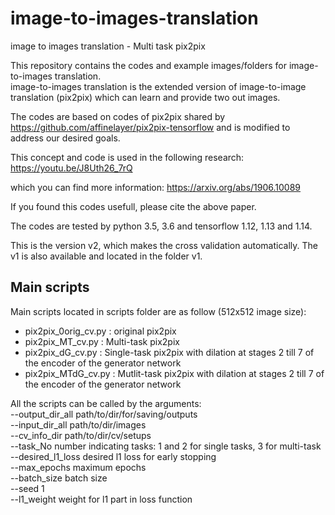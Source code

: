 # image-to-images-translation
image to images translation - Multi task pix2pix

This repository contains the codes and example images/folders for image-to-images translation. <br>
image-to-images translation is the extended version of image-to-image translation (pix2pix) which can learn and provide two out images. <br>

The codes are based on codes of pix2pix shared by https://github.com/affinelayer/pix2pix-tensorflow and is modified to address our desired goals.

This concept and code is used in the following research:<br>
https://youtu.be/J8Uth26_7rQ <br>


which you can find more information:
https://arxiv.org/abs/1906.10089

If you found this codes usefull, please cite the above paper.

The codes are tested by python 3.5, 3.6 and tensorflow 1.12, 1.13 and 1.14.

This is the version v2, which makes the cross validation automatically. The v1 is also available and located in the folder v1.

## Main scripts
Main scripts located in scripts folder are as follow (512x512 image size):

- pix2pix_0orig_cv.py : original pix2pix 
- pix2pix_MT_cv.py : Multi-task pix2pix 
- pix2pix_dG_cv.py : Single-task pix2pix with dilation at stages 2 till 7 of the encoder of the generator network
- pix2pix_MTdG_cv.py : Mutlit-task pix2pix with dilation at stages 2 till 7 of the encoder of the generator network

All the scripts can be called by the arguments: <br>
--output_dir_all   path/to/dir/for/saving/outputs  <br>
--input_dir_all   path/to/dir/images  <br>
--cv_info_dir  path/to/dir/cv/setups  <br>
--task_No   number indicating tasks: 1 and 2 for single tasks, 3 for multi-task <br>
--desired_l1_loss desired l1 loss for early stopping <br>
--max_epochs   maximum epochs  <br>
--batch_size   batch size <br>
--seed   1 <br>
--l1_weight   weight for l1 part in loss function <br>



